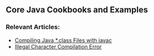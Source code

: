 ## Core Java Cookbooks and Examples

### Relevant Articles: 

- [Compiling Java *.class Files with javac](http://www.baeldung.com/javac)
- [Illegal Character Compilation Error](https://www.baeldung.com/java-illegal-character-error)
